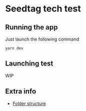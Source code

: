 # Seedtag tech test

## Running the app

Just launch the following command

`yarn dev`

## Launching test

WIP

## Extra info

- [Folder structure](docs/folder-structure.md)